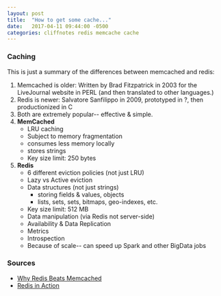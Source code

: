 ```yaml
---
layout: post
title:  "How to get some cache..."
date:   2017-04-11 09:44:00 -0500
categories: cliffnotes redis memcache cache 
---
```


### Caching ###

This is just a summary of the differences between memcached and redis:

  1. Memcached is older:  Written by Brad Fitzpatrick in 2003 for the LiveJournal website in PERL
     (and then translated to other languages.)
  2. Redis is newer: Salvatore Sanfilippo in 2009, prototyped in ?, then productionized in C
  3. Both are extremely popular-- effective & simple.
  4. **MemCached**
       - LRU caching
       - Subject to memory fragmentation
       - consumes less memory locally
       - stores strings
       - Key size limit: 250 bytes
  5. **Redis**
       + 6 different eviction policies (not just LRU)
       + Lazy vs Active eviction
       + Data structures (not just strings)
           + storing fields & values, objects
           + lists, sets, sets, bitmaps, geo-indexes, etc.
       + Key size limit: 512 MB
       + Data manipulation (via Redis not server-side)
       + Availability & Data Replication
       + Metrics
       + Introspection
       + Because of scale-- can speed up Spark and other BigData jobs








### Sources ###
  - [Why Redis Beats Memcached]
  - [Redis in Action]

[Why Redis Beats Memcached]: http://www.infoworld.com/article/3063161/application-development/why-redis-beats-memcached-for-caching.html
[Redis in Action]: https://www.manning.com/books/redis-in-action
